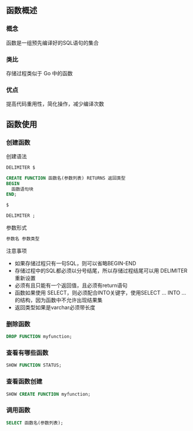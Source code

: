 ## 函数概述

### 概念

函数是一组预先编译好的SQL语句的集合

### 类比

存储过程类似于 Go 中的函数

### 优点

提高代码重用性，简化操作，减少编译次数



## 函数使用

### 创建函数

创建语法

```sql
DELIMITER $

CREATE FUNCTION 函数名(参数列表) RETURNS 返回类型
BEGIN
  函数语句块
END;

$

DELIMITER ;
```

参数形式

```sql
参数名 参数类型
```

注意事项

- 如果存储过程只有一句SQL，则可以省略BEGIN-END
- 存储过程中的SQL都必须以分号结尾，所以存储过程结尾可以用 DELIMITER 重新设置
- 必须有且只能有一个返回值，且必须有return语句
- 函数如果使用 SELECT，则必须配合INTO关键字，使用SELECT ... INTO ... 的结构，因为函数中不允许出现结果集
- 返回类型如果是varchar必须带长度

### 删除函数

```sql
DROP FUNCTION myfunction;
```

### 查看有哪些函数

```sql
SHOW FUNCTION STATUS;
```

### 查看函数创建

```sql
SHOW CREATE FUNCTION myfunction;
```

### 调用函数

```sql
SELECT 函数名(参数列表);
```



